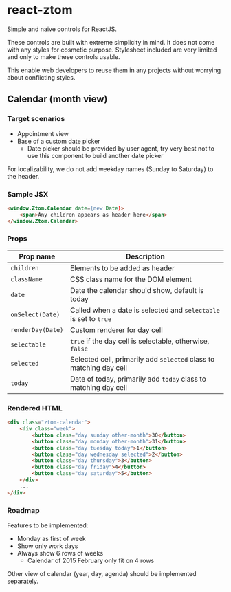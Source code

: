 # react-ztom
Simple and naive controls for ReactJS.

These controls are built with extreme simplicity in mind. It does not come with any styles for cosmetic purpose. Stylesheet included are very limited and only to make these controls usable.

This enable web developers to reuse them in any projects without worrying about conflicting styles.

## Calendar (month view)

### Target scenarios

* Appointment view
* Base of a custom date picker
  * Date picker should be provided by user agent, try very best not to use this component to build another date picker

For localizability, we do not add weekday names (Sunday to Saturday) to the header.

### Sample JSX

``` html
<window.Ztom.Calendar date={new Date}>
    <span>Any children appears as header here</span>
</window.Ztom.Calendar>
```

### Props

Prop name         | Description
----------------- | -----------
`children`        | Elements to be added as header
`className`       | CSS class name for the DOM element
`date`            | Date the calendar should show, default is today
`onSelect(Date)`  | Called when a date is selected and `selectable` is set to `true`
`renderDay(Date)` | Custom renderer for day cell
`selectable`      | `true` if the day cell is selectable, otherwise, `false`
`selected`        | Selected cell, primarily add `selected` class to matching day cell
`today`           | Date of today, primarily add `today` class to matching day cell

### Rendered HTML

``` html
<div class="ztom-calendar">
    <div class="week">
        <button class="day sunday other-month">30</button>
        <button class="day monday other-month">31</button>
        <button class="day tuesday today">1</button>
        <button class="day wednesday selected">2</button>
        <button class="day thursday">3</button>
        <button class="day friday">4</button>
        <button class="day saturday">5</button>
    </div>
    ...
</div>
```

### Roadmap

Features to be implemented:
* Monday as first of week
* Show only work days
* Always show 6 rows of weeks
  * Calendar of 2015 February only fit on 4 rows

Other view of calendar (year, day, agenda) should be implemented separately.
